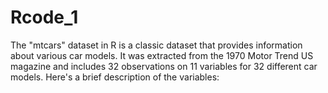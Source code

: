 # Rcode_1
The "mtcars" dataset in R is a classic dataset that provides information about various car models. It was extracted from the 1970 Motor Trend US magazine and includes 32 observations on 11 variables for 32 different car models. Here's a brief description of the variables:
